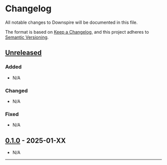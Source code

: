 # Changelog

All notable changes to Downspire will be documented in this file.

The format is based on [Keep a Changelog](https://keepachangelog.com/en/1.0.0/),
and this project adheres to [Semantic Versioning](https://semver.org/spec/v2.0.0.html).

## [Unreleased]

### Added
- N/A

### Changed
- N/A

### Fixed
- N/A

## [0.1.0] - 2025-01-XX

- N/A

---

[Unreleased]: https://github.com/Ery0bay/downspire/compare/v0.1.0...HEAD
[0.1.0]: https://github.com/Ery0ba/downspire/releases/tag/v0.1.0
